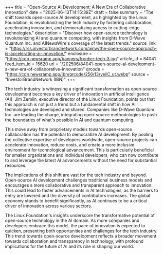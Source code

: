 +++
title = "Open-Source AI Development: A New Era of Collaborative Innovation"
date = "2025-06-13T14:15:39Z"
draft = false
summary = "The shift towards open-source AI development, as highlighted by the Linux Foundation, is revolutionizing the tech industry by fostering collaboration, accelerating innovation, and democratizing access to cutting-edge technologies."
description = "Discover how open-source technology is revolutionizing AI and quantum computing, with insights from D-Wave Quantum Inc. and AINewsWire's coverage of the latest trends."
source_link = "https://rss.investorbrandnetwork.com/ainw/the-open-source-approach-is-accelerating-ai-innovation/"
enclosure = "https://cdn.newsramp.app/banners/frontier-tech-3.jpg"
article_id = 84041
feed_item_id = 15620
url = "/202506/84041-open-source-ai-development-a-new-era-of-collaborative-innovation"
qrcode = "https://cdn.newsramp.app/ibn/qrcode/256/13/veilC_ut.webp"
source = "InvestorBrandNetwork (IBN)"
+++

<p>The tech industry is witnessing a significant transformation as open-source development becomes a key driver of innovation in artificial intelligence (AI). Jim Zemlin, executive director of the Linux Foundation, points out that this approach is not just a trend but a fundamental shift in how AI technologies are developed and shared. Companies like D-Wave Quantum Inc. are leading the charge, integrating open-source methodologies to push the boundaries of what's possible in AI and quantum computing.</p><p>This move away from proprietary models towards open-source collaboration has the potential to democratize AI development. By pooling the collective expertise of developers worldwide, open-source projects can accelerate innovation, reduce costs, and create a more inclusive environment for technological advancement. This is particularly beneficial for smaller organizations and individual developers, who can now contribute to and leverage the latest AI advancements without the need for substantial resources.</p><p>The implications of this shift are vast for the tech industry and beyond. Open-source AI development challenges traditional business models and encourages a more collaborative and transparent approach to innovation. This could lead to faster advancements in AI technologies, as the barriers to entry are lowered and the diversity of contributors increases. The global economy stands to benefit significantly, as AI continues to be a critical driver of innovation across various sectors.</p><p>The Linux Foundation's insights underscore the transformative potential of open-source technology in the AI domain. As more companies and developers embrace this model, the pace of innovation is expected to quicken, presenting both opportunities and challenges for the tech industry. This trend towards open-source development reflects a broader movement towards collaboration and transparency in technology, with profound implications for the future of AI and its role in shaping our world.</p>
